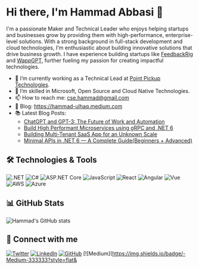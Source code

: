 # Hi there, I'm Hammad Abbasi 👋

I'm a passionate Maker and Technical Leader who enjoys helping startups and businesses grow by providing them with high-performance, enterprise-level solutions. With a strong background in full-stack development and cloud technologies, I'm enthusiastic about building innovative solutions that drive business growth. I have experience building startups like [FeedbackRig](https://feedbackrig.com/) and [WappGPT](https://www.wappgpt.com/), further fueling my passion for creating impactful technologies.


- 🔭 I’m currently working as a Technical Lead at [Point Pickup Technologies](https://www.pointpickup.com/).
- 🌱 I’m skilled in Microsoft, Open Source and Cloud Native Technologies. 
- 📫 How to reach me: cse.hammad@gmail.com
- 📖 Blog: https://hammad-ulhaq.medium.com
- 📚 Latest Blog Posts:
  - [ChatGPT and GPT-3: The Future of Work and Automation](https://medium.com/geekculture/chatgpt-and-gpt-3-the-future-of-work-and-automation-cb2b18f5487a)
  - [Build High Performant Microservices using gRPC and .NET 6](https://hammad-ulhaq.medium.com/build-high-performant-microservices-using-grpc-and-net-6-2a2b4568e4de)
  - [Building Multi-Tenant SaaS App for an Unknown Scale](https://hammad-ulhaq.medium.com/building-multi-tenant-saas-app-for-an-unknown-scale-1e9e9c8cfb6a)
  - [Minimal APIs in .NET 6 — A Complete Guide(Beginners + Advanced)](https://hammad-ulhaq.medium.com/minimal-apis-in-net-6-a-complete-guide-beginners-advanced-48a012b6efb2)

## 🛠️ Technologies & Tools

![.NET](https://img.shields.io/badge/-.NET-333333?style=flat&logo=.NET)
![C#](https://img.shields.io/badge/-C%23-333333?style=flat&logo=c-sharp)
![ASP.NET Core](https://img.shields.io/badge/-ASP.NET_Core-333333?style=flat&logo=aspdotnet)
![JavaScript](https://img.shields.io/badge/-JavaScript-333333?style=flat&logo=javascript)
![React](https://img.shields.io/badge/-React-333333?style=flat&logo=react)
![Angular](https://img.shields.io/badge/-Angular-333333?style=flat&logo=angular)
![Vue](https://img.shields.io/badge/-Vue-333333?style=flat&logo=vue.js)
![AWS](https://img.shields.io/badge/-AWS-333333?style=flat&logo=amazon-aws)
![Azure](https://img.shields.io/badge/-Azure-333333?style=flat&logo=microsoft-azure)

## 📊 GitHub Stats

![Hammad's GitHub stats](https://github-readme-stats.vercel.app/api?username=csehammad&show_icons=true&theme=radical)

## 🤝 Connect with me

[![Twitter](https://img.shields.io/badge/-Twitter-333333?style=flat&logo=Twitter)](https://twitter.com/hammadspeaks)
[![LinkedIn](https://img.shields.io/badge/-LinkedIn-333333?style=flat&logo=LinkedIn)](https://www.linkedin.com/in/hammadabbasi/)
[![GitHub](https://img.shields.io/badge/-GitHub-333333?style=flat&logo=GitHub)](https://github.com/csehammad)
[![Medium](https://img.shields.io/badge/-Medium-333333?style=flat&
